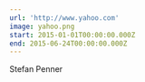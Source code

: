 ```yaml
---
url: 'http://www.yahoo.com'
image: yahoo.png
start: 2015-01-01T00:00:00.000Z
end: 2015-06-24T00:00:00.000Z
---
```

Stefan Penner
